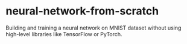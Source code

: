 # neural-network-from-scratch
Building and training a neural network on MNIST dataset without using high-level libraries like TensorFlow or PyTorch.
